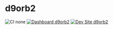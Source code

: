 # d9orb2

![CI none](https://img.shields.io/badge/ci-none-orange.svg)
[![Dashboard d9orb2](https://img.shields.io/badge/dashboard-d9orb2-yellow.svg)](https://dashboard.pantheon.io/sites/d6219a5e-279e-4f3a-8065-6d552613a4b2#dev/code)
[![Dev Site d9orb2](https://img.shields.io/badge/site-d9orb2-blue.svg)](http://dev-d9orb2.pantheonsite.io/)